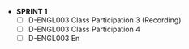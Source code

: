 - **SPRINT 1**
	- [ ] D-ENGL003 Class Participation 3 (Recording)
	- [ ] D-ENGL003 Class Participation 4
	- [ ] D-ENGL003 En